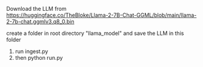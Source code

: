 Download the LLM from <br>
https://huggingface.co/TheBloke/Llama-2-7B-Chat-GGML/blob/main/llama-2-7b-chat.ggmlv3.q8_0.bin

create a folder in root directory "llama_model"
and save the LLM in this folder
<br>

1. run ingest.py
2. then python run.py
